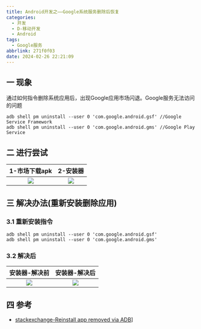 ```yaml
---
title: Android开发之——Google系统服务删除后恢复
categories:
  - 开发
  - D-移动开发
  - Android
tags:
  - Google服务
abbrlink: 271f0f03
date: 2024-02-26 22:21:09
---
```

## 一 现象

通过如何指令删除系统应用后，出现Google应用市场闪退。Google服务无法访问的问题

```
adb shell pm uninstall --user 0 'com.google.android.gsf' //Google Service Framework
adb shell pm uninstall --user 0 'com.google.android.gms' //Google Play Service
```

<!--more-->

## 二 进行尝试

| 1-市场下载apk | 2-安装器 |
| :-----------: | :------: |
|    ![][1]     |  ![][2]  |

## 三  解决办法(重新安装删除应用)

### 3.1 重新安装指令

```
adb shell pm uninstall --user 0 'com.google.android.gsf'
adb shell pm uninstall --user 0 'com.google.android.gms'
```

### 3.2 解决后

| 安装器-解决前 | 安装器-解决后 |
| :-----------: | :-----------: |
|    ![][3]     |    ![][4]     |

## 四 参考

* [stackexchange-Reinstall app removed via ADB](https://android.stackexchange.com/questions/208176/reinstall-app-removed-via-adb)]



[1]:https://cdn.jsdelivr.net/gh/PGzxc/CDN/blog-android/android-google-service-apk-compat-error.jpg
[2]:https://cdn.jsdelivr.net/gh/PGzxc/CDN/blog-android/android-google-service-apk-sign-error.jpg
[3]:https://cdn.jsdelivr.net/gh/PGzxc/CDN/blog-android/android-google-service-goinstall-issue.jpg
[4]:https://cdn.jsdelivr.net/gh/PGzxc/CDN/blog-android/android-google-service-goinstall-ok.jpg

